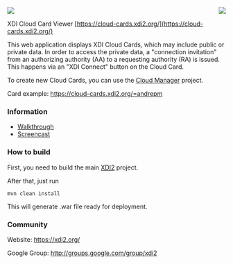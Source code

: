 <a href="http://projectdanube.org/" target="_blank"><img src="http://projectdanube.github.com/xdi2/images/projectdanube_logo.png" align="right"></a>
<img src="http://projectdanube.github.com/xdi2/images/logo64.png"><br>

XDI Cloud Card Viewer [https://cloud-cards.xdi2.org/](https://cloud-cards.xdi2.org/)

This web application displays XDI Cloud Cards, which may include public or private data. In order to access the private data, a "connection invitation" from an
authorizing authority (AA) to a requesting authority (RA) is issued. This happens via an "XDI Connect" button on the Cloud Card.

To create new Cloud Cards, you can use the [Cloud Manager](https://github.com/projectdanube/xdi2-manager) project.

Card example: https://cloud-cards.xdi2.org/=andrepm

### Information

* [Walkthrough](https://github.com/projectdanube/xdi2-cloudcards/wiki/Walkthrough)
* [Screencast](https://github.com/projectdanube/xdi2-cloudcards/wiki/Screencast)

### How to build

First, you need to build the main [XDI2](https://github.com/projectdanube/xdi2) project.

After that, just run

    mvn clean install

This will generate .war file ready for deployment.

### Community

Website: https://xdi2.org/

Google Group: http://groups.google.com/group/xdi2
